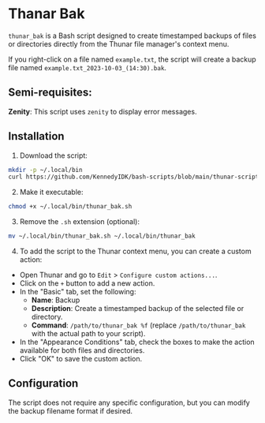 # Thanar Bak

`thunar_bak` is a Bash script designed to create timestamped backups of files or directories directly from the Thunar file manager's context menu.

If you right-click on a file named `example.txt`, the script will create a backup file named `example.txt_2023-10-03_(14:30).bak`.

## Semi-requisites:

**Zenity**: This script uses `zenity` to display error messages.

## Installation

1. Download the script:
```bash
mkdir -p ~/.local/bin
curl https://github.com/KennedyIDK/bash-scripts/blob/main/thunar-scripts/thunar_bak/thunar_bak.sh -o ~/.local/bin/thunar_bak.sh
```
2. Make it executable:
```bash
chmod +x ~/.local/bin/thunar_bak.sh
```
3. Remove the `.sh` extension (optional):
```bash
mv ~/.local/bin/thunar_bak.sh ~/.local/bin/thunar_bak
```
4. To add the script to the Thunar context menu, you can create a custom action:
- Open Thunar and go to `Edit` > `Configure custom actions...`.
- Click on the `+` button to add a new action.
- In the "Basic" tab, set the following:
  - **Name**: Backup
  - **Description**: Create a timestamped backup of the selected file or directory.
  - **Command**: `/path/to/thunar_bak %f` (replace `/path/to/thunar_bak` with the actual path to your script).
- In the "Appearance Conditions" tab, check the boxes to make the action available for both files and directories.
- Click "OK" to save the custom action.

## Configuration

The script does not require any specific configuration, but you can modify the backup filename format if desired.
